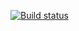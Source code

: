 [![Build status](https://ci.appveyor.com/api/projects/status/mklry3059xyvcw85?svg=true)](https://ci.appveyor.com/project/Sergei37964/autotestingdz9)
